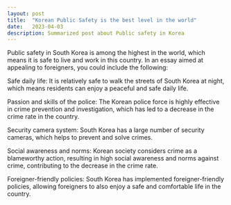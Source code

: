 ```yaml
---
layout: post
title:  "Korean Public Safety is the best level in the world"
date:   2023-04-03
description: Summarized post about Public safety in Korea
---
```


Public safety in South Korea is among the highest in the world, which means it is safe to live and work in this country. In an essay aimed at appealing to foreigners, you could include the following:

Safe daily life: It is relatively safe to walk the streets of South Korea at night, which means residents can enjoy a peaceful and safe daily life.

Passion and skills of the police: The Korean police force is highly effective in crime prevention and investigation, which has led to a decrease in the crime rate in the country.

Security camera system: South Korea has a large number of security cameras, which helps to prevent and solve crimes.

Social awareness and norms: Korean society considers crime as a blameworthy action, resulting in high social awareness and norms against crime, contributing to the decrease in the crime rate.

Foreigner-friendly policies: South Korea has implemented foreigner-friendly policies, allowing foreigners to also enjoy a safe and comfortable life in the country.

